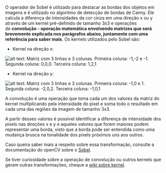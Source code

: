 O operador de Sobel é utilizado para destacar as bordas dos objetos em imagens e é utilizado no algoritmo de detecção de bordas de Canny. Ele calcula a diferença de intensidades da cor cinza em uma direção x ou y através de um kernel pré-definido de tamanho 3x3 e operações de **convolução - operação matemática envolvendo matrizes que será brevemente explicada nos parágrafos abaixo, juntamente com uma referência para saber mais**. Os kernels utilizados pelo Sobel são:

-   Kernel na direção x:

![alt text: Matriz com 3 linhas e 3 colunas. Primeira coluna: -1,-2 e -1. Segunda coluna: 0,0,0. Terceira coluna: 1,2,1](https://caelum-online-public.s3.amazonaws.com/2666-visao-computacional/05/Aula5-img1.png)

-   Kernel na direção y:

![alt text: Matriz com 3 linhas e 3 colunas. Primeira coluna: -1,0 e 1. Segunda coluna: -2,0,2. Terceira coluna: -1,0,1](https://caelum-online-public.s3.amazonaws.com/2666-visao-computacional/05/Aula5-img2.png)

A convolução é uma operação que toma cada um dos valores da matriz do kernel multiplicando pela intensidade do pixel e soma todo o resultado em cada uma das regiões da imagem de tamanho 3x3.

A partir desses valores é possível identificar a diferença de intensidade dos pixels nas direções x e y e aqueles valores que forem maiores podem representar uma borda, visto que a borda pode ser entendida como uma mudança brusca na tonalidade dos pixels próximos uns aos outros.

Caso queira saber mais a respeito sobre essa transformação, consulte a documentação do openCV sobre o [Sobel](https://docs.opencv.org/3.4/d2/d2c/tutorial_sobel_derivatives.html).

Se tiver curiosidade sobre a operação de convolução ou outros kernels que geram outras transformações, cheque a [wiki sobre kernel](https://en.wikipedia.org/wiki/Kernel_%28image_processing%29).